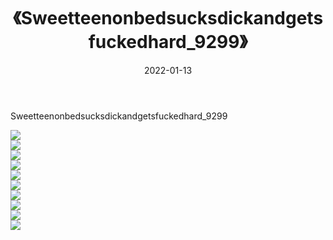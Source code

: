 ﻿---
layout: post
title:  《Sweetteenonbedsucksdickandgetsfuckedhard_9299》
date:   2022-01-13
img: http://imgx.orgx.ga/漏D/2022/Sweetteenonbedsucksdickandgetsfuckedhard_9299/000.jpg
categories: [美女, 清纯, 唯美]
---

Sweetteenonbedsucksdickandgetsfuckedhard_9299

  ![](http://imgx.orgx.ga/漏D/2022/Sweetteenonbedsucksdickandgetsfuckedhard_9299/001.jpg) <br> ![](http://imgx.orgx.ga/漏D/2022/Sweetteenonbedsucksdickandgetsfuckedhard_9299/002.jpg) <br> ![](http://imgx.orgx.ga/漏D/2022/Sweetteenonbedsucksdickandgetsfuckedhard_9299/003.jpg) <br> ![](http://imgx.orgx.ga/漏D/2022/Sweetteenonbedsucksdickandgetsfuckedhard_9299/004.jpg) <br> ![](http://imgx.orgx.ga/漏D/2022/Sweetteenonbedsucksdickandgetsfuckedhard_9299/005.jpg) <br> ![](http://imgx.orgx.ga/漏D/2022/Sweetteenonbedsucksdickandgetsfuckedhard_9299/006.jpg) <br> ![](http://imgx.orgx.ga/漏D/2022/Sweetteenonbedsucksdickandgetsfuckedhard_9299/007.jpg) <br> ![](http://imgx.orgx.ga/漏D/2022/Sweetteenonbedsucksdickandgetsfuckedhard_9299/008.jpg) <br> ![](http://imgx.orgx.ga/漏D/2022/Sweetteenonbedsucksdickandgetsfuckedhard_9299/009.jpg) <br> ![](http://imgx.orgx.ga/漏D/2022/Sweetteenonbedsucksdickandgetsfuckedhard_9299/010.jpg) <br>